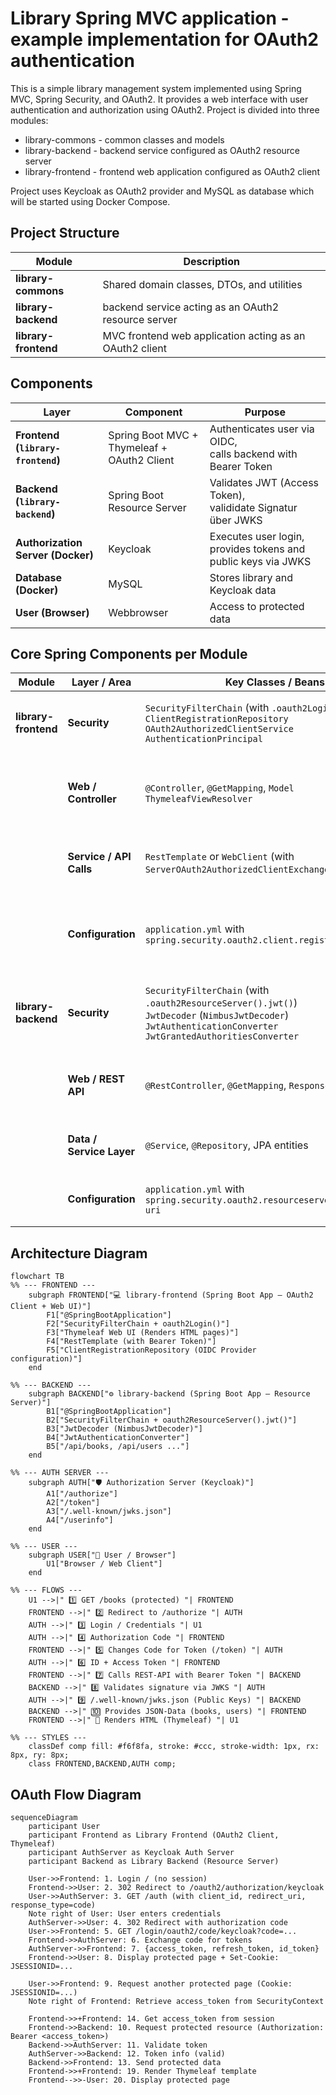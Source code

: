 # Library Spring MVC application - example implementation for OAuth2 authentication

This is a simple library management system implemented using Spring MVC, Spring Security, and OAuth2.
It provides a web interface with user authentication and authorization using OAuth2.
Project is divided into three modules:

- library-commons - common classes and models
- library-backend - backend service configured as OAuth2 resource server
- library-frontend - frontend web application configured as OAuth2 client

Project uses Keycloak as OAuth2 provider and MySQL as database which will be started using Docker Compose.

## Project Structure

| Module               | Description                                             |
|----------------------|---------------------------------------------------------|
| **library-commons**  | Shared domain classes, DTOs, and utilities              |
| **library-backend**  | backend service acting as an OAuth2 resource server     |
| **library-frontend** | MVC frontend web application acting as an OAuth2 client | |

## Components

| Layer                             | Component                                   | Purpose                                                           |
|-----------------------------------|---------------------------------------------|-------------------------------------------------------------------|
| **Frontend (`library-frontend`)** | Spring Boot MVC + Thymeleaf + OAuth2 Client | Authenticates user via OIDC, <br/>calls backend with Bearer Token |
| **Backend (`library-backend`)**   | Spring Boot Resource Server                 | Validates JWT (Access Token), <br/>valididate Signatur über JWKS  |
| **Authorization Server (Docker)** | Keycloak                                    | Executes user login, provides tokens and public keys via JWKS     |
| **Database (Docker)**             | MySQL                                       | Stores library and Keycloak data                                  |
| **User (Browser)**                | Webbrowser                                  | Access to protected data                                          |

## Core Spring Components per Module

| Module               | Layer / Area             | Key Classes / Beans                                                                                                                                                   | Purpose                                                                         |
|----------------------|--------------------------|-----------------------------------------------------------------------------------------------------------------------------------------------------------------------|---------------------------------------------------------------------------------|
| **library-frontend** | **Security**             | `SecurityFilterChain` (with `.oauth2Login()`)<br>`ClientRegistrationRepository`<br>`OAuth2AuthorizedClientService`<br>`AuthenticationPrincipal`                       | Handles OIDC login, stores tokens, and manages the `SecurityContext`            |
|                      | **Web / Controller**     | `@Controller`, `@GetMapping`, `Model`<br>`ThymeleafViewResolver`                                                                                                      | Renders HTML UI with Thymeleaf and provides routes such as `/books`, `/login`   |
|                      | **Service / API Calls**  | `RestTemplate` or `WebClient` (with `ServerOAuth2AuthorizedClientExchangeFilterFunction`)                                                                             | Invokes the `library-backend` REST endpoints using Bearer Tokens                |
|                      | **Configuration**        | `application.yml` with `spring.security.oauth2.client.registration.*`                                                                                                 | Defines Client ID, Secret, Scopes, Redirect URI, and provider endpoints         |
| **library-backend**  | **Security**             | `SecurityFilterChain` (with `.oauth2ResourceServer().jwt()`)<br>`JwtDecoder` (`NimbusJwtDecoder`)<br>`JwtAuthenticationConverter`<br>`JwtGrantedAuthoritiesConverter` | Validates JWTs, checks signatures, and converts claims into granted authorities |
|                      | **Web / REST API**       | `@RestController`, `@GetMapping`, `ResponseEntity`                                                                                                                    | Exposes protected REST endpoints (e.g. `/api/books`, `/api/users`)              |
|                      | **Data / Service Layer** | `@Service`, `@Repository`, JPA entities                                                                                                                               | Business logic, database access, and persistence                                |
|                      | **Configuration**        | `application.yml` with `spring.security.oauth2.resourceserver.jwt.jwk-set-uri`                                                                                        | Defines JWKS URI and other security properties                                  |

## Architecture Diagram

```mermaid
flowchart TB
%% --- FRONTEND ---
    subgraph FRONTEND["💻 library-frontend (Spring Boot App – OAuth2 Client + Web UI)"]
        F1["@SpringBootApplication"]
        F2["SecurityFilterChain + oauth2Login()"]
        F3["Thymeleaf Web UI (Renders HTML pages)"]
        F4["RestTemplate (with Bearer Token)"]
        F5["ClientRegistrationRepository (OIDC Provider configuration)"]
    end

%% --- BACKEND ---
    subgraph BACKEND["⚙️ library-backend (Spring Boot App – Resource Server)"]
        B1["@SpringBootApplication"]
        B2["SecurityFilterChain + oauth2ResourceServer().jwt()"]
        B3["JwtDecoder (NimbusJwtDecoder)"]
        B4["JwtAuthenticationConverter"]
        B5["/api/books, /api/users ..."]
    end

%% --- AUTH SERVER ---
    subgraph AUTH["🛡️ Authorization Server (Keycloak)"]
        A1["/authorize"]
        A2["/token"]
        A3["/.well-known/jwks.json"]
        A4["/userinfo"]
    end

%% --- USER ---
    subgraph USER["👤 User / Browser"]
        U1["Browser / Web Client"]
    end

%% --- FLOWS ---
    U1 -->|" 1️⃣ GET /books (protected) "| FRONTEND
    FRONTEND -->|" 2️⃣ Redirect to /authorize "| AUTH
    AUTH -->|" 3️⃣ Login / Credentials "| U1
    AUTH -->|" 4️⃣ Authorization Code "| FRONTEND
    FRONTEND -->|" 5️⃣ Changes Code for Token (/token) "| AUTH
    AUTH -->|" 6️⃣ ID + Access Token "| FRONTEND
    FRONTEND -->|" 7️⃣ Calls REST-API with Bearer Token "| BACKEND
    BACKEND -->|" 8️⃣ Validates signature via JWKS "| AUTH
    AUTH -->|" 9️⃣ /.well-known/jwks.json (Public Keys) "| BACKEND
    BACKEND -->|" 🔟 Provides JSON-Data (books, users) "| FRONTEND
    FRONTEND -->|" 🏁 Renders HTML (Thymeleaf) "| U1

%% --- STYLES ---
    classDef comp fill: #f6f8fa, stroke: #ccc, stroke-width: 1px, rx: 8px, ry: 8px;
    class FRONTEND,BACKEND,AUTH comp;
```

## OAuth Flow Diagram
```mermaid
sequenceDiagram
    participant User
    participant Frontend as Library Frontend (OAuth2 Client, Thymeleaf)
    participant AuthServer as Keycloak Auth Server
    participant Backend as Library Backend (Resource Server)

    User->>Frontend: 1. Login / (no session)
    Frontend->>User: 2. 302 Redirect to /oauth2/authorization/keycloak
    User->>AuthServer: 3. GET /auth (with client_id, redirect_uri, response_type=code)
    Note right of User: User enters credentials
    AuthServer->>User: 4. 302 Redirect with authorization code
    User->>Frontend: 5. GET /login/oauth2/code/keycloak?code=...
    Frontend->>AuthServer: 6. Exchange code for tokens
    AuthServer->>Frontend: 7. {access_token, refresh_token, id_token}
    Frontend->>User: 8. Display protected page + Set-Cookie: JSESSIONID=...

    User->>Frontend: 9. Request another protected page (Cookie: JSESSIONID=...)
    Note right of Frontend: Retrieve access_token from SecurityContext

    Frontend->>+Frontend: 14. Get access_token from session
    Frontend->>Backend: 10. Request protected resource (Authorization: Bearer <access_token>)
    Backend->>AuthServer: 11. Validate token
    AuthServer->>Backend: 12. Token info (valid)
    Backend->>Frontend: 13. Send protected data
    Frontend->>+Frontend: 19. Render Thymeleaf template
    Frontend-->>-User: 20. Display protected page
```